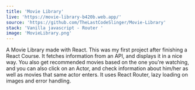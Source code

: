 ```yaml
---
title: 'Movie Library'
live: 'https://movie-library-b420b.web.app/'
source: 'https://github.com/TheLastCodeSlinger/Movie-Library'
stack: 'Vanilla javascript - Router '
image: 'MovieLibrary.png'
---
```


A Movie Library made with React. This was my first project after finishing a React Course. It fetches information from an API, and displays it in a nice way. You also get recommended movies based on the one you're watching, and you can also click on an Actor, and check information about him/her as well as movies that same actor enters. It uses React Router, lazy loading on images and error handling. 